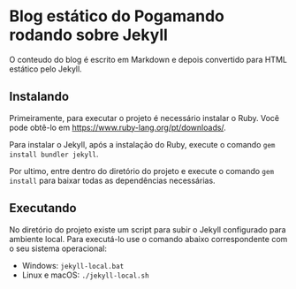 # Blog estático do Pogamando rodando sobre Jekyll

O conteudo do blog é escrito em Markdown e depois convertido para HTML estático pelo Jekyll.

## Instalando

Primeiramente, para executar o projeto é necessário instalar o Ruby. Você pode obtê-lo em https://www.ruby-lang.org/pt/downloads/.

Para instalar o Jekyll, após a instalação do Ruby, execute o comando `gem install bundler jekyll`.

Por ultimo, entre dentro do diretório do projeto e execute o comando `gem install` para baixar todas as dependências necessárias.

## Executando

No diretório do projeto existe um script para subir o Jekyll configurado para ambiente local. Para executá-lo use o comando abaixo correspondente com o seu sistema operacional:

* Windows: `jekyll-local.bat`
* Linux e macOS: `./jekyll-local.sh`